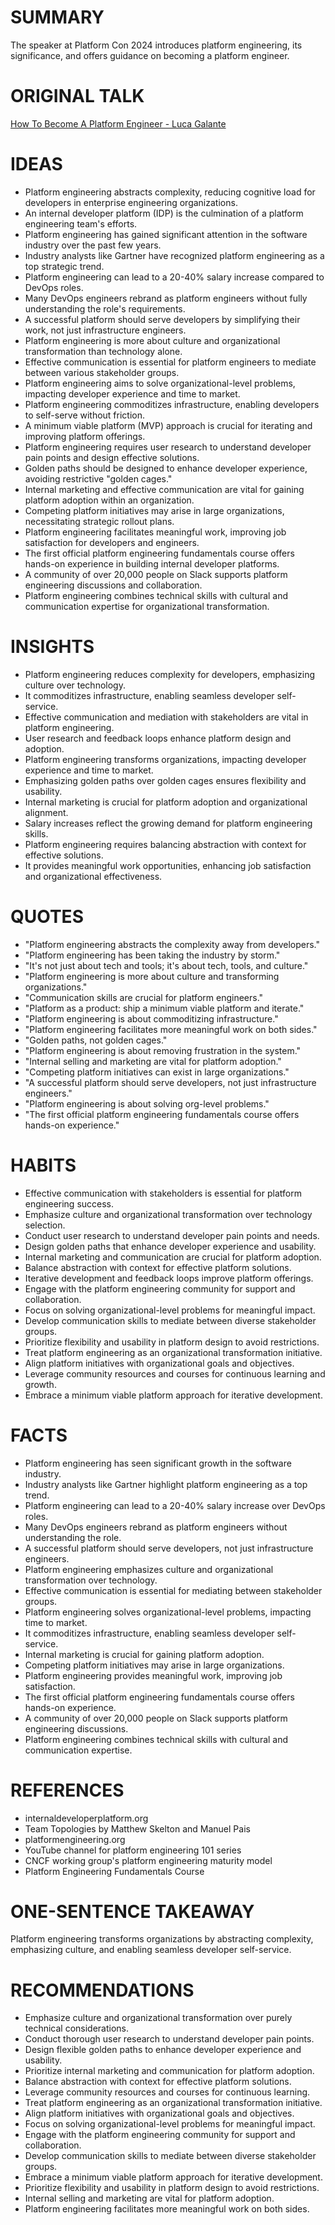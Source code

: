 # SUMMARY

The speaker at Platform Con 2024 introduces platform engineering, its significance, and offers guidance on becoming a platform engineer.

# ORIGINAL TALK

[How To Become A Platform Engineer - Luca Galante](https://www.youtube.com/watch?v=f1zF6abmnzg)

# IDEAS

- Platform engineering abstracts complexity, reducing cognitive load for developers in enterprise engineering organizations.
- An internal developer platform (IDP) is the culmination of a platform engineering team's efforts.
- Platform engineering has gained significant attention in the software industry over the past few years.
- Industry analysts like Gartner have recognized platform engineering as a top strategic trend.
- Platform engineering can lead to a 20-40% salary increase compared to DevOps roles.
- Many DevOps engineers rebrand as platform engineers without fully understanding the role's requirements.
- A successful platform should serve developers by simplifying their work, not just infrastructure engineers.
- Platform engineering is more about culture and organizational transformation than technology alone.
- Effective communication is essential for platform engineers to mediate between various stakeholder groups.
- Platform engineering aims to solve organizational-level problems, impacting developer experience and time to market.
- Platform engineering commoditizes infrastructure, enabling developers to self-serve without friction.
- A minimum viable platform (MVP) approach is crucial for iterating and improving platform offerings.
- Platform engineering requires user research to understand developer pain points and design effective solutions.
- Golden paths should be designed to enhance developer experience, avoiding restrictive "golden cages."
- Internal marketing and effective communication are vital for gaining platform adoption within an organization.
- Competing platform initiatives may arise in large organizations, necessitating strategic rollout plans.
- Platform engineering facilitates meaningful work, improving job satisfaction for developers and engineers.
- The first official platform engineering fundamentals course offers hands-on experience in building internal developer platforms.
- A community of over 20,000 people on Slack supports platform engineering discussions and collaboration.
- Platform engineering combines technical skills with cultural and communication expertise for organizational transformation.

# INSIGHTS

- Platform engineering reduces complexity for developers, emphasizing culture over technology.
- It commoditizes infrastructure, enabling seamless developer self-service.
- Effective communication and mediation with stakeholders are vital in platform engineering.
- User research and feedback loops enhance platform design and adoption.
- Platform engineering transforms organizations, impacting developer experience and time to market.
- Emphasizing golden paths over golden cages ensures flexibility and usability.
- Internal marketing is crucial for platform adoption and organizational alignment.
- Salary increases reflect the growing demand for platform engineering skills.
- Platform engineering requires balancing abstraction with context for effective solutions.
- It provides meaningful work opportunities, enhancing job satisfaction and organizational effectiveness.

# QUOTES

- "Platform engineering abstracts the complexity away from developers."
- "Platform engineering has been taking the industry by storm."
- "It's not just about tech and tools; it's about tech, tools, and culture."
- "Platform engineering is more about culture and transforming organizations."
- "Communication skills are crucial for platform engineers."
- "Platform as a product: ship a minimum viable platform and iterate."
- "Platform engineering is about commoditizing infrastructure."
- "Platform engineering facilitates more meaningful work on both sides."
- "Golden paths, not golden cages."
- "Platform engineering is about removing frustration in the system."
- "Internal selling and marketing are vital for platform adoption."
- "Competing platform initiatives can exist in large organizations."
- "A successful platform should serve developers, not just infrastructure engineers."
- "Platform engineering is about solving org-level problems."
- "The first official platform engineering fundamentals course offers hands-on experience."

# HABITS

- Effective communication with stakeholders is essential for platform engineering success.
- Emphasize culture and organizational transformation over technology selection.
- Conduct user research to understand developer pain points and needs.
- Design golden paths that enhance developer experience and usability.
- Internal marketing and communication are crucial for platform adoption.
- Balance abstraction with context for effective platform solutions.
- Iterative development and feedback loops improve platform offerings.
- Engage with the platform engineering community for support and collaboration.
- Focus on solving organizational-level problems for meaningful impact.
- Develop communication skills to mediate between diverse stakeholder groups.
- Prioritize flexibility and usability in platform design to avoid restrictions.
- Treat platform engineering as an organizational transformation initiative.
- Align platform initiatives with organizational goals and objectives.
- Leverage community resources and courses for continuous learning and growth.
- Embrace a minimum viable platform approach for iterative development.

# FACTS

- Platform engineering has seen significant growth in the software industry.
- Industry analysts like Gartner highlight platform engineering as a top trend.
- Platform engineering can lead to a 20-40% salary increase over DevOps roles.
- Many DevOps engineers rebrand as platform engineers without understanding the role.
- A successful platform should serve developers, not just infrastructure engineers.
- Platform engineering emphasizes culture and organizational transformation over technology.
- Effective communication is essential for mediating between stakeholder groups.
- Platform engineering solves organizational-level problems, impacting time to market.
- It commoditizes infrastructure, enabling seamless developer self-service.
- Internal marketing is crucial for gaining platform adoption.
- Competing platform initiatives may arise in large organizations.
- Platform engineering provides meaningful work, improving job satisfaction.
- The first official platform engineering fundamentals course offers hands-on experience.
- A community of over 20,000 people on Slack supports platform engineering discussions.
- Platform engineering combines technical skills with cultural and communication expertise.

# REFERENCES

- internaldeveloperplatform.org
- Team Topologies by Matthew Skelton and Manuel Pais
- platformengineering.org
- YouTube channel for platform engineering 101 series
- CNCF working group's platform engineering maturity model
- Platform Engineering Fundamentals Course

# ONE-SENTENCE TAKEAWAY

Platform engineering transforms organizations by abstracting complexity, emphasizing culture, and enabling seamless developer self-service.

# RECOMMENDATIONS

- Emphasize culture and organizational transformation over purely technical considerations.
- Conduct thorough user research to understand developer pain points.
- Design flexible golden paths to enhance developer experience and usability.
- Prioritize internal marketing and communication for platform adoption.
- Balance abstraction with context for effective platform solutions.
- Leverage community resources and courses for continuous learning.
- Treat platform engineering as an organizational transformation initiative.
- Align platform initiatives with organizational goals and objectives.
- Focus on solving organizational-level problems for meaningful impact.
- Engage with the platform engineering community for support and collaboration.
- Develop communication skills to mediate between diverse stakeholder groups.
- Embrace a minimum viable platform approach for iterative development.
- Prioritize flexibility and usability in platform design to avoid restrictions.
- Internal selling and marketing are vital for platform adoption.
- Platform engineering facilitates more meaningful work on both sides.

